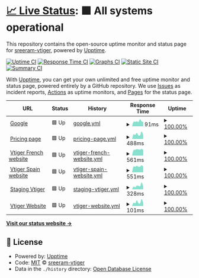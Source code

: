 # [📈 Live Status](https://sreeram-vtiger.github.io/upptime-test): <!--live status--> **🟩 All systems operational**

This repository contains the open-source uptime monitor and status page for [sreeram-vtiger](https://sreeram-vtiger.github.io/upptime-test), powered by [Upptime](https://github.com/upptime/upptime).

[![Uptime CI](https://github.com/sreeram-vtiger/upptime-test/workflows/Uptime%20CI/badge.svg)](https://github.com/sreeram-vtiger/upptime-test/actions?query=workflow%3A%22Uptime+CI%22)
[![Response Time CI](https://github.com/sreeram-vtiger/upptime-test/workflows/Response%20Time%20CI/badge.svg)](https://github.com/sreeram-vtiger/upptime-test/actions?query=workflow%3A%22Response+Time+CI%22)
[![Graphs CI](https://github.com/sreeram-vtiger/upptime-test/workflows/Graphs%20CI/badge.svg)](https://github.com/sreeram-vtiger/upptime-test/actions?query=workflow%3A%22Graphs+CI%22)
[![Static Site CI](https://github.com/sreeram-vtiger/upptime-test/workflows/Static%20Site%20CI/badge.svg)](https://github.com/sreeram-vtiger/upptime-test/actions?query=workflow%3A%22Static+Site+CI%22)
[![Summary CI](https://github.com/sreeram-vtiger/upptime-test/workflows/Summary%20CI/badge.svg)](https://github.com/sreeram-vtiger/upptime-test/actions?query=workflow%3A%22Summary+CI%22)

With [Upptime](https://upptime.js.org), you can get your own unlimited and free uptime monitor and status page, powered entirely by a GitHub repository. We use [Issues](https://github.com/sreeram-vtiger/upptime-test/issues) as incident reports, [Actions](https://github.com/sreeram-vtiger/upptime-test/actions) as uptime monitors, and [Pages](https://sreeram-vtiger.github.io/upptime-test) for the status page.

<!--start: status pages-->
<!-- This summary is generated by Upptime (https://github.com/upptime/upptime) -->
<!-- Do not edit this manually, your changes will be overwritten -->
<!-- prettier-ignore -->
| URL | Status | History | Response Time | Uptime |
| --- | ------ | ------- | ------------- | ------ |
| <img alt="" src="https://icons.duckduckgo.com/ip3/www.google.com.ico" height="13"> [Google](https://www.google.com) | 🟩 Up | [google.yml](https://github.com/sreeram-vtiger/upptime-test/commits/HEAD/history/google.yml) | <details><summary><img alt="Response time graph" src="./graphs/google/response-time-week.png" height="20"> 91ms</summary><br><a href="https://sreeram-vtiger.github.io/upptime-test/history/google"><img alt="Response time 112" src="https://img.shields.io/endpoint?url=https%3A%2F%2Fraw.githubusercontent.com%2Fsreeram-vtiger%2Fupptime-test%2FHEAD%2Fapi%2Fgoogle%2Fresponse-time.json"></a><br><a href="https://sreeram-vtiger.github.io/upptime-test/history/google"><img alt="24-hour response time 79" src="https://img.shields.io/endpoint?url=https%3A%2F%2Fraw.githubusercontent.com%2Fsreeram-vtiger%2Fupptime-test%2FHEAD%2Fapi%2Fgoogle%2Fresponse-time-day.json"></a><br><a href="https://sreeram-vtiger.github.io/upptime-test/history/google"><img alt="7-day response time 91" src="https://img.shields.io/endpoint?url=https%3A%2F%2Fraw.githubusercontent.com%2Fsreeram-vtiger%2Fupptime-test%2FHEAD%2Fapi%2Fgoogle%2Fresponse-time-week.json"></a><br><a href="https://sreeram-vtiger.github.io/upptime-test/history/google"><img alt="30-day response time 122" src="https://img.shields.io/endpoint?url=https%3A%2F%2Fraw.githubusercontent.com%2Fsreeram-vtiger%2Fupptime-test%2FHEAD%2Fapi%2Fgoogle%2Fresponse-time-month.json"></a><br><a href="https://sreeram-vtiger.github.io/upptime-test/history/google"><img alt="1-year response time 112" src="https://img.shields.io/endpoint?url=https%3A%2F%2Fraw.githubusercontent.com%2Fsreeram-vtiger%2Fupptime-test%2FHEAD%2Fapi%2Fgoogle%2Fresponse-time-year.json"></a></details> | <details><summary><a href="https://sreeram-vtiger.github.io/upptime-test/history/google">100.00%</a></summary><a href="https://sreeram-vtiger.github.io/upptime-test/history/google"><img alt="All-time uptime 100.00%" src="https://img.shields.io/endpoint?url=https%3A%2F%2Fraw.githubusercontent.com%2Fsreeram-vtiger%2Fupptime-test%2FHEAD%2Fapi%2Fgoogle%2Fuptime.json"></a><br><a href="https://sreeram-vtiger.github.io/upptime-test/history/google"><img alt="24-hour uptime 100.00%" src="https://img.shields.io/endpoint?url=https%3A%2F%2Fraw.githubusercontent.com%2Fsreeram-vtiger%2Fupptime-test%2FHEAD%2Fapi%2Fgoogle%2Fuptime-day.json"></a><br><a href="https://sreeram-vtiger.github.io/upptime-test/history/google"><img alt="7-day uptime 100.00%" src="https://img.shields.io/endpoint?url=https%3A%2F%2Fraw.githubusercontent.com%2Fsreeram-vtiger%2Fupptime-test%2FHEAD%2Fapi%2Fgoogle%2Fuptime-week.json"></a><br><a href="https://sreeram-vtiger.github.io/upptime-test/history/google"><img alt="30-day uptime 100.00%" src="https://img.shields.io/endpoint?url=https%3A%2F%2Fraw.githubusercontent.com%2Fsreeram-vtiger%2Fupptime-test%2FHEAD%2Fapi%2Fgoogle%2Fuptime-month.json"></a><br><a href="https://sreeram-vtiger.github.io/upptime-test/history/google"><img alt="1-year uptime 99.99%" src="https://img.shields.io/endpoint?url=https%3A%2F%2Fraw.githubusercontent.com%2Fsreeram-vtiger%2Fupptime-test%2FHEAD%2Fapi%2Fgoogle%2Fuptime-year.json"></a></details>
| <img alt="" src="https://icons.duckduckgo.com/ip3/www.vtiger.com.ico" height="13"> [Pricing page](https://www.vtiger.com/pricing) | 🟩 Up | [pricing-page.yml](https://github.com/sreeram-vtiger/upptime-test/commits/HEAD/history/pricing-page.yml) | <details><summary><img alt="Response time graph" src="./graphs/pricing-page/response-time-week.png" height="20"> 488ms</summary><br><a href="https://sreeram-vtiger.github.io/upptime-test/history/pricing-page"><img alt="Response time 417" src="https://img.shields.io/endpoint?url=https%3A%2F%2Fraw.githubusercontent.com%2Fsreeram-vtiger%2Fupptime-test%2FHEAD%2Fapi%2Fpricing-page%2Fresponse-time.json"></a><br><a href="https://sreeram-vtiger.github.io/upptime-test/history/pricing-page"><img alt="24-hour response time 417" src="https://img.shields.io/endpoint?url=https%3A%2F%2Fraw.githubusercontent.com%2Fsreeram-vtiger%2Fupptime-test%2FHEAD%2Fapi%2Fpricing-page%2Fresponse-time-day.json"></a><br><a href="https://sreeram-vtiger.github.io/upptime-test/history/pricing-page"><img alt="7-day response time 488" src="https://img.shields.io/endpoint?url=https%3A%2F%2Fraw.githubusercontent.com%2Fsreeram-vtiger%2Fupptime-test%2FHEAD%2Fapi%2Fpricing-page%2Fresponse-time-week.json"></a><br><a href="https://sreeram-vtiger.github.io/upptime-test/history/pricing-page"><img alt="30-day response time 428" src="https://img.shields.io/endpoint?url=https%3A%2F%2Fraw.githubusercontent.com%2Fsreeram-vtiger%2Fupptime-test%2FHEAD%2Fapi%2Fpricing-page%2Fresponse-time-month.json"></a><br><a href="https://sreeram-vtiger.github.io/upptime-test/history/pricing-page"><img alt="1-year response time 417" src="https://img.shields.io/endpoint?url=https%3A%2F%2Fraw.githubusercontent.com%2Fsreeram-vtiger%2Fupptime-test%2FHEAD%2Fapi%2Fpricing-page%2Fresponse-time-year.json"></a></details> | <details><summary><a href="https://sreeram-vtiger.github.io/upptime-test/history/pricing-page">100.00%</a></summary><a href="https://sreeram-vtiger.github.io/upptime-test/history/pricing-page"><img alt="All-time uptime 99.96%" src="https://img.shields.io/endpoint?url=https%3A%2F%2Fraw.githubusercontent.com%2Fsreeram-vtiger%2Fupptime-test%2FHEAD%2Fapi%2Fpricing-page%2Fuptime.json"></a><br><a href="https://sreeram-vtiger.github.io/upptime-test/history/pricing-page"><img alt="24-hour uptime 100.00%" src="https://img.shields.io/endpoint?url=https%3A%2F%2Fraw.githubusercontent.com%2Fsreeram-vtiger%2Fupptime-test%2FHEAD%2Fapi%2Fpricing-page%2Fuptime-day.json"></a><br><a href="https://sreeram-vtiger.github.io/upptime-test/history/pricing-page"><img alt="7-day uptime 100.00%" src="https://img.shields.io/endpoint?url=https%3A%2F%2Fraw.githubusercontent.com%2Fsreeram-vtiger%2Fupptime-test%2FHEAD%2Fapi%2Fpricing-page%2Fuptime-week.json"></a><br><a href="https://sreeram-vtiger.github.io/upptime-test/history/pricing-page"><img alt="30-day uptime 99.66%" src="https://img.shields.io/endpoint?url=https%3A%2F%2Fraw.githubusercontent.com%2Fsreeram-vtiger%2Fupptime-test%2FHEAD%2Fapi%2Fpricing-page%2Fuptime-month.json"></a><br><a href="https://sreeram-vtiger.github.io/upptime-test/history/pricing-page"><img alt="1-year uptime 99.96%" src="https://img.shields.io/endpoint?url=https%3A%2F%2Fraw.githubusercontent.com%2Fsreeram-vtiger%2Fupptime-test%2FHEAD%2Fapi%2Fpricing-page%2Fuptime-year.json"></a></details>
| <img alt="" src="https://icons.duckduckgo.com/ip3/www.vtiger.com.ico" height="13"> [Vtiger French website](https://www.vtiger.com/fr/) | 🟩 Up | [vtiger-french-website.yml](https://github.com/sreeram-vtiger/upptime-test/commits/HEAD/history/vtiger-french-website.yml) | <details><summary><img alt="Response time graph" src="./graphs/vtiger-french-website/response-time-week.png" height="20"> 561ms</summary><br><a href="https://sreeram-vtiger.github.io/upptime-test/history/vtiger-french-website"><img alt="Response time 669" src="https://img.shields.io/endpoint?url=https%3A%2F%2Fraw.githubusercontent.com%2Fsreeram-vtiger%2Fupptime-test%2FHEAD%2Fapi%2Fvtiger-french-website%2Fresponse-time.json"></a><br><a href="https://sreeram-vtiger.github.io/upptime-test/history/vtiger-french-website"><img alt="24-hour response time 526" src="https://img.shields.io/endpoint?url=https%3A%2F%2Fraw.githubusercontent.com%2Fsreeram-vtiger%2Fupptime-test%2FHEAD%2Fapi%2Fvtiger-french-website%2Fresponse-time-day.json"></a><br><a href="https://sreeram-vtiger.github.io/upptime-test/history/vtiger-french-website"><img alt="7-day response time 561" src="https://img.shields.io/endpoint?url=https%3A%2F%2Fraw.githubusercontent.com%2Fsreeram-vtiger%2Fupptime-test%2FHEAD%2Fapi%2Fvtiger-french-website%2Fresponse-time-week.json"></a><br><a href="https://sreeram-vtiger.github.io/upptime-test/history/vtiger-french-website"><img alt="30-day response time 654" src="https://img.shields.io/endpoint?url=https%3A%2F%2Fraw.githubusercontent.com%2Fsreeram-vtiger%2Fupptime-test%2FHEAD%2Fapi%2Fvtiger-french-website%2Fresponse-time-month.json"></a><br><a href="https://sreeram-vtiger.github.io/upptime-test/history/vtiger-french-website"><img alt="1-year response time 669" src="https://img.shields.io/endpoint?url=https%3A%2F%2Fraw.githubusercontent.com%2Fsreeram-vtiger%2Fupptime-test%2FHEAD%2Fapi%2Fvtiger-french-website%2Fresponse-time-year.json"></a></details> | <details><summary><a href="https://sreeram-vtiger.github.io/upptime-test/history/vtiger-french-website">100.00%</a></summary><a href="https://sreeram-vtiger.github.io/upptime-test/history/vtiger-french-website"><img alt="All-time uptime 99.60%" src="https://img.shields.io/endpoint?url=https%3A%2F%2Fraw.githubusercontent.com%2Fsreeram-vtiger%2Fupptime-test%2FHEAD%2Fapi%2Fvtiger-french-website%2Fuptime.json"></a><br><a href="https://sreeram-vtiger.github.io/upptime-test/history/vtiger-french-website"><img alt="24-hour uptime 100.00%" src="https://img.shields.io/endpoint?url=https%3A%2F%2Fraw.githubusercontent.com%2Fsreeram-vtiger%2Fupptime-test%2FHEAD%2Fapi%2Fvtiger-french-website%2Fuptime-day.json"></a><br><a href="https://sreeram-vtiger.github.io/upptime-test/history/vtiger-french-website"><img alt="7-day uptime 100.00%" src="https://img.shields.io/endpoint?url=https%3A%2F%2Fraw.githubusercontent.com%2Fsreeram-vtiger%2Fupptime-test%2FHEAD%2Fapi%2Fvtiger-french-website%2Fuptime-week.json"></a><br><a href="https://sreeram-vtiger.github.io/upptime-test/history/vtiger-french-website"><img alt="30-day uptime 99.67%" src="https://img.shields.io/endpoint?url=https%3A%2F%2Fraw.githubusercontent.com%2Fsreeram-vtiger%2Fupptime-test%2FHEAD%2Fapi%2Fvtiger-french-website%2Fuptime-month.json"></a><br><a href="https://sreeram-vtiger.github.io/upptime-test/history/vtiger-french-website"><img alt="1-year uptime 99.60%" src="https://img.shields.io/endpoint?url=https%3A%2F%2Fraw.githubusercontent.com%2Fsreeram-vtiger%2Fupptime-test%2FHEAD%2Fapi%2Fvtiger-french-website%2Fuptime-year.json"></a></details>
| <img alt="" src="https://icons.duckduckgo.com/ip3/www.vtiger.com.ico" height="13"> [Vtiger Spain website](https://www.vtiger.com/es/) | 🟩 Up | [vtiger-spain-website.yml](https://github.com/sreeram-vtiger/upptime-test/commits/HEAD/history/vtiger-spain-website.yml) | <details><summary><img alt="Response time graph" src="./graphs/vtiger-spain-website/response-time-week.png" height="20"> 551ms</summary><br><a href="https://sreeram-vtiger.github.io/upptime-test/history/vtiger-spain-website"><img alt="Response time 643" src="https://img.shields.io/endpoint?url=https%3A%2F%2Fraw.githubusercontent.com%2Fsreeram-vtiger%2Fupptime-test%2FHEAD%2Fapi%2Fvtiger-spain-website%2Fresponse-time.json"></a><br><a href="https://sreeram-vtiger.github.io/upptime-test/history/vtiger-spain-website"><img alt="24-hour response time 523" src="https://img.shields.io/endpoint?url=https%3A%2F%2Fraw.githubusercontent.com%2Fsreeram-vtiger%2Fupptime-test%2FHEAD%2Fapi%2Fvtiger-spain-website%2Fresponse-time-day.json"></a><br><a href="https://sreeram-vtiger.github.io/upptime-test/history/vtiger-spain-website"><img alt="7-day response time 551" src="https://img.shields.io/endpoint?url=https%3A%2F%2Fraw.githubusercontent.com%2Fsreeram-vtiger%2Fupptime-test%2FHEAD%2Fapi%2Fvtiger-spain-website%2Fresponse-time-week.json"></a><br><a href="https://sreeram-vtiger.github.io/upptime-test/history/vtiger-spain-website"><img alt="30-day response time 643" src="https://img.shields.io/endpoint?url=https%3A%2F%2Fraw.githubusercontent.com%2Fsreeram-vtiger%2Fupptime-test%2FHEAD%2Fapi%2Fvtiger-spain-website%2Fresponse-time-month.json"></a><br><a href="https://sreeram-vtiger.github.io/upptime-test/history/vtiger-spain-website"><img alt="1-year response time 643" src="https://img.shields.io/endpoint?url=https%3A%2F%2Fraw.githubusercontent.com%2Fsreeram-vtiger%2Fupptime-test%2FHEAD%2Fapi%2Fvtiger-spain-website%2Fresponse-time-year.json"></a></details> | <details><summary><a href="https://sreeram-vtiger.github.io/upptime-test/history/vtiger-spain-website">100.00%</a></summary><a href="https://sreeram-vtiger.github.io/upptime-test/history/vtiger-spain-website"><img alt="All-time uptime 99.68%" src="https://img.shields.io/endpoint?url=https%3A%2F%2Fraw.githubusercontent.com%2Fsreeram-vtiger%2Fupptime-test%2FHEAD%2Fapi%2Fvtiger-spain-website%2Fuptime.json"></a><br><a href="https://sreeram-vtiger.github.io/upptime-test/history/vtiger-spain-website"><img alt="24-hour uptime 100.00%" src="https://img.shields.io/endpoint?url=https%3A%2F%2Fraw.githubusercontent.com%2Fsreeram-vtiger%2Fupptime-test%2FHEAD%2Fapi%2Fvtiger-spain-website%2Fuptime-day.json"></a><br><a href="https://sreeram-vtiger.github.io/upptime-test/history/vtiger-spain-website"><img alt="7-day uptime 100.00%" src="https://img.shields.io/endpoint?url=https%3A%2F%2Fraw.githubusercontent.com%2Fsreeram-vtiger%2Fupptime-test%2FHEAD%2Fapi%2Fvtiger-spain-website%2Fuptime-week.json"></a><br><a href="https://sreeram-vtiger.github.io/upptime-test/history/vtiger-spain-website"><img alt="30-day uptime 99.68%" src="https://img.shields.io/endpoint?url=https%3A%2F%2Fraw.githubusercontent.com%2Fsreeram-vtiger%2Fupptime-test%2FHEAD%2Fapi%2Fvtiger-spain-website%2Fuptime-month.json"></a><br><a href="https://sreeram-vtiger.github.io/upptime-test/history/vtiger-spain-website"><img alt="1-year uptime 99.68%" src="https://img.shields.io/endpoint?url=https%3A%2F%2Fraw.githubusercontent.com%2Fsreeram-vtiger%2Fupptime-test%2FHEAD%2Fapi%2Fvtiger-spain-website%2Fuptime-year.json"></a></details>
| <img alt="" src="https://icons.duckduckgo.com/ip3/two.vtiger.com.ico" height="13"> [Staging Vtiger](https://two.vtiger.com/) | 🟩 Up | [staging-vtiger.yml](https://github.com/sreeram-vtiger/upptime-test/commits/HEAD/history/staging-vtiger.yml) | <details><summary><img alt="Response time graph" src="./graphs/staging-vtiger/response-time-week.png" height="20"> 328ms</summary><br><a href="https://sreeram-vtiger.github.io/upptime-test/history/staging-vtiger"><img alt="Response time 1508" src="https://img.shields.io/endpoint?url=https%3A%2F%2Fraw.githubusercontent.com%2Fsreeram-vtiger%2Fupptime-test%2FHEAD%2Fapi%2Fstaging-vtiger%2Fresponse-time.json"></a><br><a href="https://sreeram-vtiger.github.io/upptime-test/history/staging-vtiger"><img alt="24-hour response time 294" src="https://img.shields.io/endpoint?url=https%3A%2F%2Fraw.githubusercontent.com%2Fsreeram-vtiger%2Fupptime-test%2FHEAD%2Fapi%2Fstaging-vtiger%2Fresponse-time-day.json"></a><br><a href="https://sreeram-vtiger.github.io/upptime-test/history/staging-vtiger"><img alt="7-day response time 328" src="https://img.shields.io/endpoint?url=https%3A%2F%2Fraw.githubusercontent.com%2Fsreeram-vtiger%2Fupptime-test%2FHEAD%2Fapi%2Fstaging-vtiger%2Fresponse-time-week.json"></a><br><a href="https://sreeram-vtiger.github.io/upptime-test/history/staging-vtiger"><img alt="30-day response time 2018" src="https://img.shields.io/endpoint?url=https%3A%2F%2Fraw.githubusercontent.com%2Fsreeram-vtiger%2Fupptime-test%2FHEAD%2Fapi%2Fstaging-vtiger%2Fresponse-time-month.json"></a><br><a href="https://sreeram-vtiger.github.io/upptime-test/history/staging-vtiger"><img alt="1-year response time 1508" src="https://img.shields.io/endpoint?url=https%3A%2F%2Fraw.githubusercontent.com%2Fsreeram-vtiger%2Fupptime-test%2FHEAD%2Fapi%2Fstaging-vtiger%2Fresponse-time-year.json"></a></details> | <details><summary><a href="https://sreeram-vtiger.github.io/upptime-test/history/staging-vtiger">100.00%</a></summary><a href="https://sreeram-vtiger.github.io/upptime-test/history/staging-vtiger"><img alt="All-time uptime 95.38%" src="https://img.shields.io/endpoint?url=https%3A%2F%2Fraw.githubusercontent.com%2Fsreeram-vtiger%2Fupptime-test%2FHEAD%2Fapi%2Fstaging-vtiger%2Fuptime.json"></a><br><a href="https://sreeram-vtiger.github.io/upptime-test/history/staging-vtiger"><img alt="24-hour uptime 100.00%" src="https://img.shields.io/endpoint?url=https%3A%2F%2Fraw.githubusercontent.com%2Fsreeram-vtiger%2Fupptime-test%2FHEAD%2Fapi%2Fstaging-vtiger%2Fuptime-day.json"></a><br><a href="https://sreeram-vtiger.github.io/upptime-test/history/staging-vtiger"><img alt="7-day uptime 100.00%" src="https://img.shields.io/endpoint?url=https%3A%2F%2Fraw.githubusercontent.com%2Fsreeram-vtiger%2Fupptime-test%2FHEAD%2Fapi%2Fstaging-vtiger%2Fuptime-week.json"></a><br><a href="https://sreeram-vtiger.github.io/upptime-test/history/staging-vtiger"><img alt="30-day uptime 99.72%" src="https://img.shields.io/endpoint?url=https%3A%2F%2Fraw.githubusercontent.com%2Fsreeram-vtiger%2Fupptime-test%2FHEAD%2Fapi%2Fstaging-vtiger%2Fuptime-month.json"></a><br><a href="https://sreeram-vtiger.github.io/upptime-test/history/staging-vtiger"><img alt="1-year uptime 95.38%" src="https://img.shields.io/endpoint?url=https%3A%2F%2Fraw.githubusercontent.com%2Fsreeram-vtiger%2Fupptime-test%2FHEAD%2Fapi%2Fstaging-vtiger%2Fuptime-year.json"></a></details>
| <img alt="" src="https://icons.duckduckgo.com/ip3/www.vtiger.com.ico" height="13"> [Vtiger Website](https://www.vtiger.com/) | 🟩 Up | [vtiger-website.yml](https://github.com/sreeram-vtiger/upptime-test/commits/HEAD/history/vtiger-website.yml) | <details><summary><img alt="Response time graph" src="./graphs/vtiger-website/response-time-week.png" height="20"> 101ms</summary><br><a href="https://sreeram-vtiger.github.io/upptime-test/history/vtiger-website"><img alt="Response time 143" src="https://img.shields.io/endpoint?url=https%3A%2F%2Fraw.githubusercontent.com%2Fsreeram-vtiger%2Fupptime-test%2FHEAD%2Fapi%2Fvtiger-website%2Fresponse-time.json"></a><br><a href="https://sreeram-vtiger.github.io/upptime-test/history/vtiger-website"><img alt="24-hour response time 85" src="https://img.shields.io/endpoint?url=https%3A%2F%2Fraw.githubusercontent.com%2Fsreeram-vtiger%2Fupptime-test%2FHEAD%2Fapi%2Fvtiger-website%2Fresponse-time-day.json"></a><br><a href="https://sreeram-vtiger.github.io/upptime-test/history/vtiger-website"><img alt="7-day response time 101" src="https://img.shields.io/endpoint?url=https%3A%2F%2Fraw.githubusercontent.com%2Fsreeram-vtiger%2Fupptime-test%2FHEAD%2Fapi%2Fvtiger-website%2Fresponse-time-week.json"></a><br><a href="https://sreeram-vtiger.github.io/upptime-test/history/vtiger-website"><img alt="30-day response time 167" src="https://img.shields.io/endpoint?url=https%3A%2F%2Fraw.githubusercontent.com%2Fsreeram-vtiger%2Fupptime-test%2FHEAD%2Fapi%2Fvtiger-website%2Fresponse-time-month.json"></a><br><a href="https://sreeram-vtiger.github.io/upptime-test/history/vtiger-website"><img alt="1-year response time 143" src="https://img.shields.io/endpoint?url=https%3A%2F%2Fraw.githubusercontent.com%2Fsreeram-vtiger%2Fupptime-test%2FHEAD%2Fapi%2Fvtiger-website%2Fresponse-time-year.json"></a></details> | <details><summary><a href="https://sreeram-vtiger.github.io/upptime-test/history/vtiger-website">100.00%</a></summary><a href="https://sreeram-vtiger.github.io/upptime-test/history/vtiger-website"><img alt="All-time uptime 97.65%" src="https://img.shields.io/endpoint?url=https%3A%2F%2Fraw.githubusercontent.com%2Fsreeram-vtiger%2Fupptime-test%2FHEAD%2Fapi%2Fvtiger-website%2Fuptime.json"></a><br><a href="https://sreeram-vtiger.github.io/upptime-test/history/vtiger-website"><img alt="24-hour uptime 100.00%" src="https://img.shields.io/endpoint?url=https%3A%2F%2Fraw.githubusercontent.com%2Fsreeram-vtiger%2Fupptime-test%2FHEAD%2Fapi%2Fvtiger-website%2Fuptime-day.json"></a><br><a href="https://sreeram-vtiger.github.io/upptime-test/history/vtiger-website"><img alt="7-day uptime 100.00%" src="https://img.shields.io/endpoint?url=https%3A%2F%2Fraw.githubusercontent.com%2Fsreeram-vtiger%2Fupptime-test%2FHEAD%2Fapi%2Fvtiger-website%2Fuptime-week.json"></a><br><a href="https://sreeram-vtiger.github.io/upptime-test/history/vtiger-website"><img alt="30-day uptime 99.67%" src="https://img.shields.io/endpoint?url=https%3A%2F%2Fraw.githubusercontent.com%2Fsreeram-vtiger%2Fupptime-test%2FHEAD%2Fapi%2Fvtiger-website%2Fuptime-month.json"></a><br><a href="https://sreeram-vtiger.github.io/upptime-test/history/vtiger-website"><img alt="1-year uptime 97.65%" src="https://img.shields.io/endpoint?url=https%3A%2F%2Fraw.githubusercontent.com%2Fsreeram-vtiger%2Fupptime-test%2FHEAD%2Fapi%2Fvtiger-website%2Fuptime-year.json"></a></details>

<!--end: status pages-->

[**Visit our status website →**](https://sreeram-vtiger.github.io/upptime-test)

## 📄 License

- Powered by: [Upptime](https://github.com/upptime/upptime)
- Code: [MIT](./LICENSE) © [sreeram-vtiger](https://sreeram-vtiger.github.io/upptime-test)
- Data in the `./history` directory: [Open Database License](https://opendatacommons.org/licenses/odbl/1-0/)
